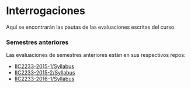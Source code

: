 # Interrogaciones

Aquí se encontrarán las pautas de las evaluaciones escritas del curso.

### Semestres anteriores

Las evaluaciones de semestres anteriores están en sus respectivos repos:

* [IIC2233-2015-1/Syllabus](https://github.com/IIC2233-2015-1/syllabus/tree/master/Pautas%20Interrogaciones)
* [IIC2233-2015-2/Syllabus](https://github.com/IIC2233-2015-2/syllabus/tree/master/Interrogaciones)
* [IIC2233-2016-1/Syllabus](https://github.com/IIC2233-2016-1/syllabus/tree/master/Interrogaciones)
